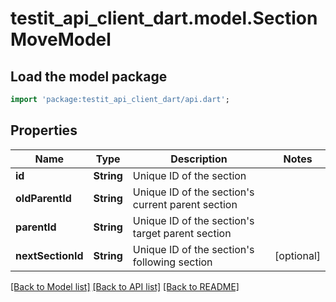# testit_api_client_dart.model.SectionMoveModel

## Load the model package
```dart
import 'package:testit_api_client_dart/api.dart';
```

## Properties
Name | Type | Description | Notes
------------ | ------------- | ------------- | -------------
**id** | **String** | Unique ID of the section | 
**oldParentId** | **String** | Unique ID of the section's current parent section | 
**parentId** | **String** | Unique ID of the section's target parent section | 
**nextSectionId** | **String** | Unique ID of the section's following section | [optional] 

[[Back to Model list]](../README.md#documentation-for-models) [[Back to API list]](../README.md#documentation-for-api-endpoints) [[Back to README]](../README.md)


